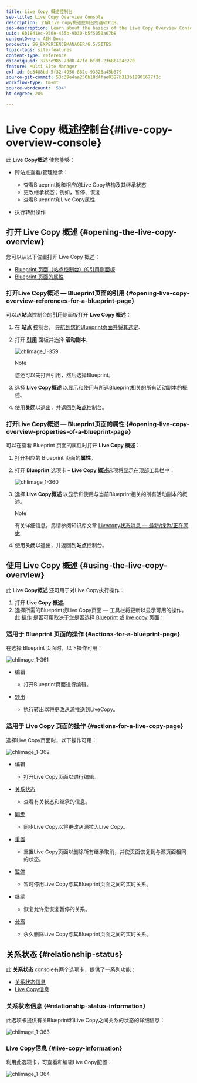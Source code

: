 ```yaml
---
title: Live Copy 概述控制台
seo-title: Live Copy Overview Console
description: 了解Live Copy概述控制台的基础知识。
seo-description: Learn about the basics of the Live Copy Overview Console.
uuid: 6b1841ec-950e-455b-9b30-b5f5050a67b8
contentOwner: AEM Docs
products: SG_EXPERIENCEMANAGER/6.5/SITES
topic-tags: site-features
content-type: reference
discoiquuid: 3763e985-7dd8-47fd-bfdf-2368b424c270
feature: Multi Site Manager
exl-id: 0c3488bd-5f32-4956-882c-93326a45b379
source-git-commit: 53c39e4aa250b18d4fae0327b313b18901677f2c
workflow-type: tm+mt
source-wordcount: '534'
ht-degree: 28%

---
```


# Live Copy 概述控制台{#live-copy-overview-console}

此 **Live Copy概述** 使您能够：

* 跨站点查看/管理继承：

   * 查看Blueprint树和相应的Live Copy结构及其继承状态
   * 更改继承状态；例如，暂停、恢复
   * 查看Blueprint和Live Copy属性

* 执行转出操作

## 打开 Live Copy 概述 {#opening-the-live-copy-overview}

您可以从以下位置打开 Live Copy 概述：

* [Blueprint 页面（站点控制台）的引用侧面板](#opening-live-copy-overview-references-for-a-blueprint-page)
* [Blueprint 页面的属性](#opening-live-copy-overview-properties-of-a-blueprint-page)

### 打开Live Copy概述 — Blueprint页面的引用 {#opening-live-copy-overview-references-for-a-blueprint-page}

可以从&#x200B;**站点**&#x200B;控制台的&#x200B;**引用**&#x200B;侧面板打开 **Live Copy 概述**：

1. 在 **站点** 控制台， [导航到您的Blueprint页面并将其选定](/help/sites-authoring/basic-handling.md#viewing-and-selecting-resources).
1. 打开 **[引用](/help/sites-authoring/basic-handling.md#references)** 面板并选择 **活动副本**.

   ![chlimage_1-359](assets/chlimage_1-359.png)

   >[!NOTE]
   >
   >您还可以先打开引用，然后选择Blueprint。

1. 选择 **Live Copy概述** 以显示和使用与所选Blueprint相关的所有活动副本的概述。
1. 使用&#x200B;**关闭**&#x200B;以退出，并返回到&#x200B;**站点**&#x200B;控制台。

### 打开Live Copy概述 — Blueprint页面的属性 {#opening-live-copy-overview-properties-of-a-blueprint-page}

可以在查看 Blueprint 页面的属性时打开 **Live Copy 概述**：

1. 打开相应的 Blueprint 页面的&#x200B;**属性**。
1. 打开 **Blueprint** 选项卡 – **Live Copy 概述**&#x200B;选项将显示在顶部工具栏中：

   ![chlimage_1-360](assets/chlimage_1-360.png)

1. 选择 **Live Copy概述** 以显示和使用与当前Blueprint相关的所有活动副本的概述。

   >[!NOTE]
   >
   >有关详细信息，另请参阅知识库文章 [Livecopy状态消息 — 最新/绿色/正在同步](https://helpx.adobe.com/experience-manager/kb/livecopy-status-message---up-to-date-green-in-sync.html).

1. 使用&#x200B;**关闭**&#x200B;以退出，并返回到&#x200B;**站点**&#x200B;控制台。

## 使用 Live Copy 概述 {#using-the-live-copy-overview}

此 **Live Copy概述** 还可用于对Live Copy执行操作：

1. 打开 **Live Copy 概述**。
1. 选择所需的Blueprint或Live Copy页面 — 工具栏将更新以显示可用的操作。 此 [操作](/help/sites-administering/msm.md#terms-used) 是否可用取决于您是否选择 [Blueprint](#actions-for-a-blueprint-page) 或 [live copy](#actions-for-a-live-copy-page) 页面：

### 适用于 Blueprint 页面的操作 {#actions-for-a-blueprint-page}

在选择 Blueprint 页面时，以下操作可用：

![chlimage_1-361](assets/chlimage_1-361.png)

* 编辑

   * 打开Blueprint页面进行编辑。

* [转出](/help/sites-administering/msm.md#rollout-and-synchronize)

   * 执行转出以将更改从源推送到LiveCopy。

### 适用于 Live Copy 页面的操作 {#actions-for-a-live-copy-page}

选择Live Copy页面时，以下操作可用：

![chlimage_1-362](assets/chlimage_1-362.png)

* 编辑

   * 打开Live Copy页面以进行编辑。

* [关系状态](#relationship-status)

   * 查看有关状态和继承的信息。

* [同步](/help/sites-administering/msm.md#rollout-and-synchronize)

   * 同步Live Copy以将更改从源拉入Live Copy。

* [重置](/help/sites-administering/msm-livecopy.md#resetting-a-live-copy-page)

   * 重置Live Copy页面以删除所有继承取消，并使页面恢复到与源页面相同的状态。

* [暂停](/help/sites-administering/msm.md#suspending-and-cancelling-inheritance-and-synchronization)

   * 暂时停用Live Copy与其Blueprint页面之间的实时关系。

* [继续](/help/sites-administering/msm-livecopy.md#resuming-inheritance-for-a-page)

   * 恢复允许您恢复暂停的关系。

* [分离](/help/sites-administering/msm.md#detaching-a-live-copy)

   * 永久删除Live Copy与其Blueprint页面之间的实时关系。

## 关系状态 {#relationship-status}

此 **关系状态** console有两个选项卡，提供了一系列功能：

* [关系状态信息](#relationship-status-information)
* [Live Copy信息](#live-copy-information)

### 关系状态信息 {#relationship-status-information}

此选项卡提供有关Blueprint和Live Copy之间关系的状态的详细信息：

![chlimage_1-363](assets/chlimage_1-363.png)

### Live Copy信息 {#live-copy-information}

利用此选项卡，可查看和编辑Live Copy配置：

![chlimage_1-364](assets/chlimage_1-364.png)
